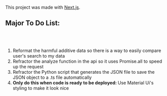 This project was made with [Next.js](https://nextjs.org/).

## Major To Do List:
<br />

<ol>
  <br/>
  <li>Reformat the harmful additive data so there is a way to easily compare user's search to my data</li>
  <li> Refractor the analyze function in the api so it uses Promise.all to speed up the request </li>
  <li> Refractor the Python script that generates the JSON file to save the JSON object to a .ts file automatically</li>
  <li> <strong> Only do this when code is ready to be deployed: </strong> Use Material Ui's styling to make it look nice </li>
</ol>
